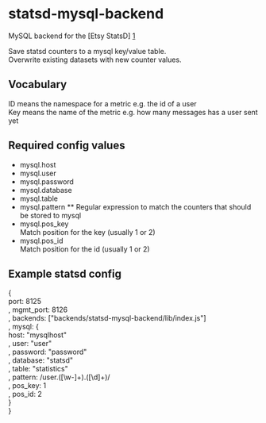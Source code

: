 statsd-mysql-backend
====================

MySQL backend for the [Etsy StatsD] [1]  
  
Save statsd counters to a mysql key/value table.  
Overwrite existing datasets with new counter values.

Vocabulary
-----------
ID means the namespace for a metric e.g. the id of a user  
Key means the name of the metric e.g. how many messages has a user sent yet

Required config values
-----------------------
* mysql.host
* mysql.user
* mysql.password
* mysql.database
* mysql.table
* mysql.pattern
** Regular expression to match the counters that should be stored to mysql
* mysql.pos_key  
 Match position for the key (usually 1 or 2)
* mysql.pos_id  
 Match position for the id (usually 1 or 2)

Example statsd config
---------------
{  
port: 8125  
, mgmt_port: 8126  
, backends: ["backends/statsd-mysql-backend/lib/index.js"]  
, mysql: {  
 host: "mysqlhost"  
 , user: "user"  
 , password: "password"  
 , database: "statsd"  
 , table: "statistics"  
 , pattern: /user\.([\w-]+)\.([\d]+)/  
 , pos_key: 1  
 , pos_id: 2  
}  
}

[1]: https://github.com/etsy/statsd        "Etsy StatsD"
